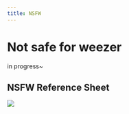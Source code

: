 ```yaml
---
title: NSFW
---
```


# Not safe for weezer

in progress~

## NSFW Reference Sheet

![](/img/ren-ref-sheet-nsfw.png)